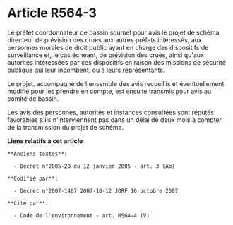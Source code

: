 # Article R564-3

Le préfet coordonnateur de bassin soumet pour avis le projet de schéma directeur de prévision des crues aux autres préfets
intéressés, aux personnes morales de droit public ayant en charge des dispositifs de surveillance et, le cas échéant, de
prévision des crues, ainsi qu'aux autorités intéressées par ces dispositifs en raison des missions de sécurité publique qui
leur incombent, ou à leurs représentants.

Le projet, accompagné de l'ensemble des avis recueillis et éventuellement modifié pour les prendre en compte, est ensuite
transmis pour avis au comité de bassin.

Les avis des personnes, autorités et instances consultées sont réputés favorables s'ils n'interviennent pas dans un délai de
deux mois à compter de la transmission du projet de schéma.

**Liens relatifs à cet article**

	**Anciens textes**:

	  - Décret n°2005-28 du 12 janvier 2005 - art. 3 (Ab)

	**Codifié par**:

	  - Décret n°2007-1467 2007-10-12 JORF 16 octobre 2007

	**Cité par**:

	  - Code de l'environnement - art. R564-4 (V)
